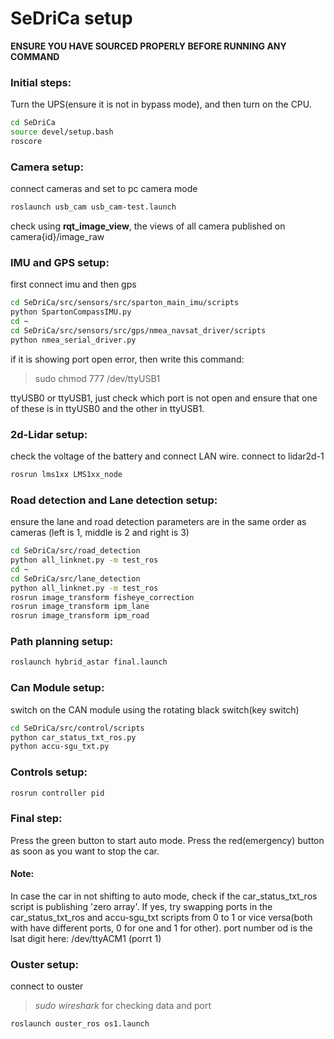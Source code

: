 # SeDriCa setup

**ENSURE YOU HAVE SOURCED PROPERLY BEFORE RUNNING ANY COMMAND**

### Initial steps:
Turn the UPS(ensure it is not in bypass mode), and then turn on the CPU.

```bash
cd SeDriCa
source devel/setup.bash 
roscore
```

### Camera setup:
connect cameras and set to pc camera mode
```bash
roslaunch usb_cam usb_cam-test.launch
```
check using **rqt_image_view**, the views of all camera published on camera{id}/image_raw

### IMU and GPS setup:
first connect imu and then gps
```bash
cd SeDriCa/src/sensors/src/sparton_main_imu/scripts
python SpartonCompassIMU.py
cd ~
cd SeDriCa/src/sensors/src/gps/nmea_navsat_driver/scripts
python nmea_serial_driver.py
```

if it is showing port open error, then write this command:
>sudo chmod 777 /dev/ttyUSB1

ttyUSB0 or ttyUSB1, just check which port is not open and ensure that one of these is in ttyUSB0 and the other in ttyUSB1.

### 2d-Lidar setup:

check the voltage of the battery and connect LAN wire. connect to lidar2d-1

```bash
rosrun lms1xx LMS1xx_node
```

### Road detection and Lane detection setup:

ensure the lane and road detection parameters are in the same order as cameras (left is 1, middle is 2 and right is 3)

```bash
cd SeDriCa/src/road_detection
python all_linknet.py -m test_ros
cd ~
cd SeDriCa/src/lane_detection
python all_linknet.py -m test_ros
rosrun image_transform fisheye_correction
rosrun image_transform ipm_lane
rosrun image_transform ipm_road
```

### Path planning setup:
```bash
roslaunch hybrid_astar final.launch 
```

### Can Module setup:

switch on the CAN module using the rotating black switch(key switch)
```bash
cd SeDriCa/src/control/scripts 
python car_status_txt_ros.py
python accu-sgu_txt.py
```

### Controls setup:
```bash
rosrun controller pid 
```

### Final step:

Press the green button to start auto mode. Press the red(emergency) button as soon as you want to stop the car.
#### Note:
In case the car in not shifting to auto mode, check if the car_status_txt_ros script is publishing 'zero array'. If yes, try swapping ports in the car_status_txt_ros and accu-sgu_txt scripts from 0 to 1 or vice versa(both with have different ports, 0 for one and 1 for other).
port number od is the lsat digit here: /dev/ttyACM1 (porrt 1)

### Ouster setup:
connect to ouster
> *sudo wireshark* for checking data and port
```bash
roslaunch ouster_ros os1.launch
```
